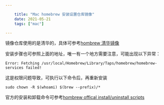 ```yaml
---

    title: "Mac homebrew 安装设置仓库镜像"
    date: 2021-05-21
    tags: ["mac"]

---
```

镜像仓库使用的是清华的，具体可参考[hombrew 清华镜像](https://mirrors.tuna.tsinghua.edu.cn/help/homebrew/)  

安装步骤也可参照上面的地址，唯一有一个地方需要注意，可能出现以下异常：  
```log
Error: Fetching /usr/local/Homebrew/Library/Taps/homebrew/homebrew-services failed!
```
这是权限问题导致，可执行以下命令后，再重新安装  
```shell
sudo chown -R $(whoami) $(brew --prefix)/*
```

官方的安装和卸载命令可参考[hombrew offical install/uninstall scripts](https://github.com/homebrew/install#uninstall-homebrew)